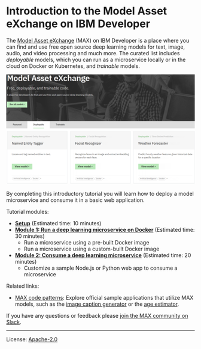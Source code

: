 # Introduction to the Model Asset eXchange on IBM Developer

The [Model Asset eXchange](https://developer.ibm.com/exchanges/models/) (MAX) on IBM Developer is a place where you can find and use free open source deep learning models for text, image, audio, and video processing and much more. The curated list includes _deployable_ models, which you can run as a microservice locally or in the cloud on Docker or Kubernetes, and _trainable_ models.

![Model Asset Exchange landing page](images/exchange-landing-page.png)

By completing this introductory tutorial you will learn how to deploy a model microservice and consume it in a basic web application.

Tutorial modules:
 - [**Setup**](setup/) (Estimated time: 10 minutes)
 - [**Module 1: Run a deep learning microservice on Docker**](modules/module1) (Estimated time: 30 minutes) 
   - Run a microservice using a pre-built Docker image
   - Run a microservice using a custom-built Docker image
 - [**Module 2: Consume a deep learning microservice**](modules/module2/) (Estimated time: 20 minutes) 
   - Customize a sample Node.js or Python web app to consume a microservice

Related links:
 -  [MAX code patterns](http://ibm.biz/max-developers): Explore official sample applications that utilize MAX models, such as the [image caption generator](https://developer.ibm.com/patterns/create-a-web-app-to-interact-with-machine-learning-generated-image-captions/) or the [age estimator](https://developer.ibm.com/patterns/estimate-ages-for-detected-human-faces/).

 If you have any questions or feedback please [join the MAX community on Slack](https://join.slack.com/t/model-asset-exchange/shared_invite/enQtNDQ4OTQxODUyMTYwLWU2NTc4YTYxNjBhMWRlYWZkNTM5MjlkMDI4ZDI3YzQwMTYyZjk5YjU5NWU3MmNmN2FiNjg1MWFkYzQyODk3OTM).
 
 ---
 License: [Apache-2.0](LICENSE)
